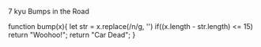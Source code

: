7 kyu
Bumps in the Road

function bump(x){
let str =  x.replace(/n/g, '')
if((x.length - str.length) <= 15) return "Woohoo!";
  return "Car Dead";
}

